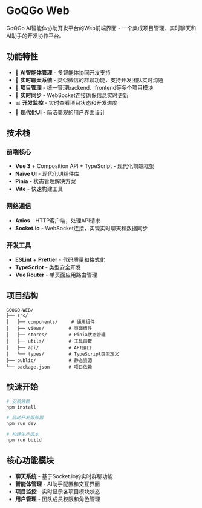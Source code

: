 # GoQGo Web

GoQGo AI智能体协助开发平台的Web前端界面 - 一个集成项目管理、实时聊天和AI助手的开发协作平台。

## 功能特性

- 🤖 **AI智能体管理** - 多智能体协同开发支持
- 💬 **实时聊天系统** - 类似微信的群聊功能，支持开发团队实时沟通
- 📁 **项目管理** - 统一管理backend、frontend等多个项目模块
- 🔄 **实时同步** - WebSocket连接确保信息实时更新
- 📊 **开发监控** - 实时查看项目状态和开发进度
- 🎨 **现代化UI** - 简洁美观的用户界面设计

## 技术栈

### 前端核心
- **Vue 3** + Composition API + TypeScript - 现代化前端框架
- **Naive UI** - 现代化UI组件库
- **Pinia** - 状态管理解决方案
- **Vite** - 快速构建工具

### 网络通信
- **Axios** - HTTP客户端，处理API请求
- **Socket.io** - WebSocket连接，实现实时聊天和数据同步

### 开发工具
- **ESLint** + **Prettier** - 代码质量和格式化
- **TypeScript** - 类型安全开发
- **Vue Router** - 单页面应用路由管理

## 项目结构

```
GOQGO-WEB/
├── src/
│   ├── components/     # 通用组件
│   ├── views/         # 页面组件
│   ├── stores/        # Pinia状态管理
│   ├── utils/         # 工具函数
│   ├── api/           # API接口
│   └── types/         # TypeScript类型定义
├── public/            # 静态资源
└── package.json       # 项目依赖
```

## 快速开始

```bash
# 安装依赖
npm install

# 启动开发服务器
npm run dev

# 构建生产版本
npm run build
```

## 核心功能模块

- **聊天系统** - 基于Socket.io的实时群聊功能
- **智能体管理** - AI助手配置和交互界面
- **项目监控** - 实时显示各项目模块状态
- **用户管理** - 团队成员权限和角色管理
